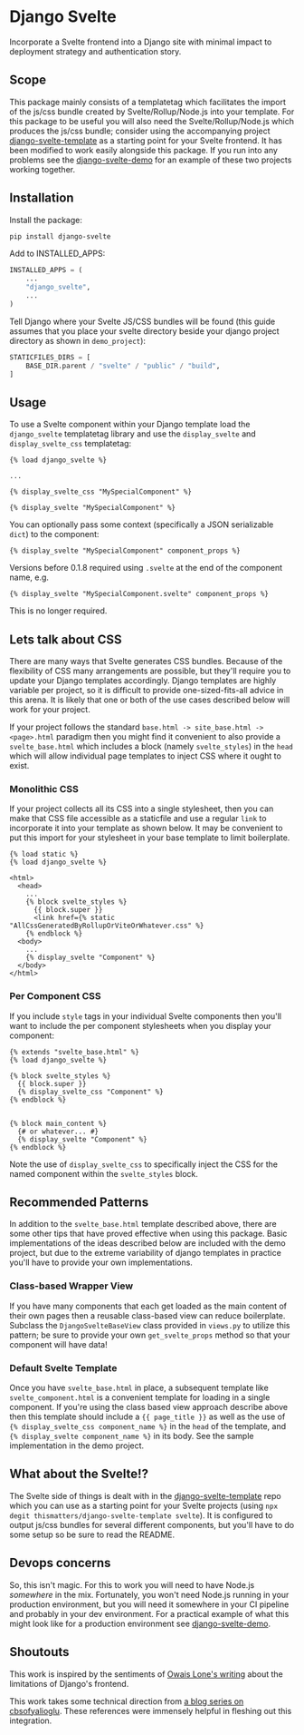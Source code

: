 # Django Svelte

Incorporate a Svelte frontend into a Django site with minimal impact to deployment strategy and authentication story.

## Scope

This package mainly consists of a templatetag which facilitates the import of the js/css bundle created by Svelte/Rollup/Node.js into your template. For this package to be useful you will also need the Svelte/Rollup/Node.js which produces the js/css bundle; consider using the accompanying project [django-svelte-template](https://github.com/thismatters/django-svelte-template/) as a starting point for your Svelte frontend. It has been modified to work easily alongside this package. If you run into any problems see the [django-svelte-demo](https://github.com/thismatters/django-svelte-demo) for an example of these two projects working together.

## Installation

Install the package:

```sh
pip install django-svelte
```

Add to INSTALLED_APPS:

```py
INSTALLED_APPS = (
    ...
    "django_svelte",
    ...
)
```

Tell Django where your Svelte JS/CSS bundles will be found (this guide assumes that you place your svelte directory beside your django project directory as shown in `demo_project`):

```py
STATICFILES_DIRS = [
    BASE_DIR.parent / "svelte" / "public" / "build",
]
```

## Usage

To use a Svelte component within your Django template load the `django_svelte` templatetag library and use the `display_svelte` and `display_svelte_css` templatetag:

```
{% load django_svelte %}

...

{% display_svelte_css "MySpecialComponent" %}

{% display_svelte "MySpecialComponent" %}
```

You can optionally pass some context (specifically a JSON serializable `dict`) to the component:

```
{% display_svelte "MySpecialComponent" component_props %}
```

Versions before 0.1.8 required using `.svelte` at the end of the component name, e.g.

```
{% display_svelte "MySpecialComponent.svelte" component_props %}
```

This is no longer required.

## Lets talk about CSS

There are many ways that Svelte generates CSS bundles.
Because of the flexibility of CSS many arrangements are possible, but they'll require you to update your Django templates accordingly.
Django templates are highly variable per project, so it is difficult to provide one-sized-fits-all advice in this arena.
It is likely that one or both of the use cases described below will work for your project.

If your project follows the standard `base.html -> site_base.html -> <page>.html` paradigm then you might find it convenient to also provide a `svelte_base.html` which includes a block (namely `svelte_styles`) in the `head` which will allow individual page templates to inject CSS where it ought to exist.

### Monolithic CSS

If your project collects all its CSS into a single stylesheet, then you can make that CSS file accessible as a staticfile and use a regular `link` to incorporate it into your template as shown below. It may be convenient to put this import for your stylesheet in your base template to limit boilerplate.

```
{% load static %}
{% load django_svelte %}

<html>
  <head>
    ...
    {% block svelte_styles %}
      {{ block.super }}
      <link href={% static "AllCssGeneratedByRollupOrViteOrWhatever.css" %}
    {% endblock %}
  <body>
    ...
    {% display_svelte "Component" %}
  </body>
</html>
```

### Per Component CSS

If you include `style` tags in your individual Svelte components then you'll want to include the per component stylesheets when you display your component:

```
{% extends "svelte_base.html" %}
{% load django_svelte %}

{% block svelte_styles %}
  {{ block.super }}
  {% display_svelte_css "Component" %}
{% endblock %}


{% block main_content %}
  {# or whatever... #}
  {% display_svelte "Component" %}
{% endblock %}
```

Note the use of `display_svelte_css` to specifically inject the CSS for the named component within the `svelte_styles` block.

## Recommended Patterns

In addition to the `svelte_base.html` template described above, there are some other tips that have proved effective when using this package. Basic implementations of the ideas described below are included with the demo project, but due to the extreme variability of django templates in practice you'll have to provide your own implementations.

### Class-based Wrapper View

If you have many components that each get loaded as the main content of their own pages then a reusable class-based view can reduce boilerplate. Subclass the `DjangoSvelteBaseView` class provided in `views.py` to utilize this pattern; be sure to provide your own `get_svelte_props` method so that your component will have data!

### Default Svelte Template

Once you have `svelte_base.html` in place, a subsequent template like `svelte_component.html` is a convenient template for loading in a single component. If you're using the class based view approach describe above then this template should include a `{{ page_title }}` as well as the use of `{% display_svelte_css component_name %}` in the `head` of the template, and `{% display_svelte component_name %}` in its body. See the sample implementation in the demo project.

## What about the Svelte!?

The Svelte side of things is dealt with in the [django-svelte-template](https://github.com/thismatters/django-svelte-template/) repo which you can use as a starting point for your Svelte projects (using `npx degit thismatters/django-svelte-template svelte`). It is configured to output js/css bundles for several different components, but you'll have to do some setup so be sure to read the README.

## Devops concerns

So, this isn't magic. For this to work you will need to have Node.js _somewhere_ in the mix. Fortunately, you won't need Node.js running in your production environment, but you will need it somewhere in your CI pipeline and probably in your dev environment. For a practical example of what this might look like for a production environment see [django-svelte-demo](https://github.com/thismatters/django-svelte-demo).

## Shoutouts

This work is inspired by the sentiments of [Owais Lone's writing](https://owais.lone.pw/blog/modern-frontends-with-django/) about the limitations of Django's frontend.

This work takes some technical direction from [a blog series on cbsofyalioglu](https://www.cbsofyalioglu.com/post/django-and-modern-js-libraries-svelte/). These references were immensely helpful in fleshing out this integration.
